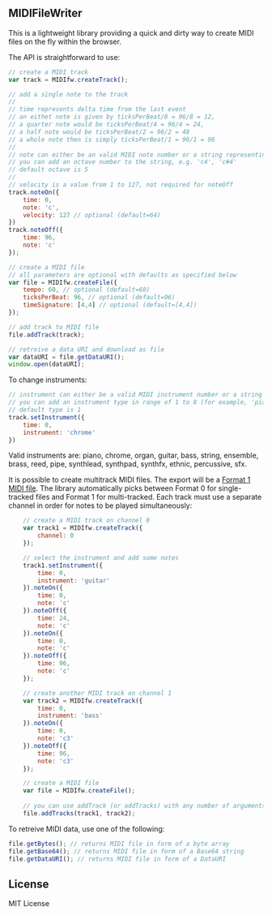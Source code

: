 ## MIDIFileWriter

This is a lightweight library providing a quick and dirty way to create MIDI files on the fly within the browser.

The API is straightforward to use:

```javascript
// create a MIDI track
var track = MIDIfw.createTrack();

// add a single note to the track
//
// time represents delta time from the last event
// an eithet note is given by ticksPerBeat/8 = 96/8 = 12,
// a quarter note would be ticksPerBeat/4 = 96/4 = 24,
// a half note would be ticksPerBeat/2 = 96/2 = 48
// a whole note then is simply ticksPerBeat/1 = 96/1 = 96
//
// note can either be an valid MIDI note number or a string representing the note
// you can add an octave number to the string, e.g. 'c4', 'c#4'
// default octave is 5
//
// velocity is a value from 1 to 127, not required for noteOff
track.noteOn({
	time: 0,
	note: 'c',
	velocity: 127 // optional (default=64)
})
track.noteOff({
	time: 96,
	note: 'c'
});

// create a MIDI file
// all parameters are optional with defaults as specified below
var file = MIDIfw.createFile({
	tempo: 60, // optional (default=60)
	ticksPerBeat: 96, // optional (default=96)
	timeSignature: [4,4] // optional (default=[4,4])
});

// add track to MIDI file
file.addTrack(track);

// retreive a data URI and download as file
var dataURI = file.getDataURI();
window.open(dataURI);
```

To change instruments:

```javascript
// instrument can either be a valid MIDI instrument number or a string representing the instrument
// you can add an instrument type in range of 1 to 8 (for example, 'piano2' or 'guitar7')
// default type is 1
track.setInstrument({
	time: 0,
	instrument: 'chrome'
})
```

Valid instruments are: piano, chrome, organ, guitar, bass, string, ensemble, brass, reed, pipe, synthlead, synthpad, synthfx, ethnic, percussive, sfx.

It is possible to create multitrack MIDI files. The export will be a [Format 1 MIDI file](http://www.music.mcgill.ca/~ich/classes/mumt306/StandardMIDIfileformat.html#BM2_2). The library automatically picks between Format 0 for single-tracked files and Format 1 for multi-tracked. Each track must use a separate channel in order for notes to be played simultaneously:

```javascript
	// create a MIDI track on channel 0
	var track1 = MIDIfw.createTrack({
		channel: 0
	});

	// select the instrument and add some notes
	track1.setInstrument({
		time: 0,
		instrument: 'guitar'
	}).noteOn({
		time: 0,
		note: 'c'
	}).noteOff({
		time: 24,
		note: 'c'
	}).noteOn({
		time: 0,
		note: 'c'
	}).noteOff({
		time: 96,
		note: 'c'
	});

	// create another MIDI track on channel 1
	var track2 = MIDIfw.createTrack({
		time: 0,
		instrument: 'bass'
	}).noteOn({
		time: 0,
		note: 'c3'
	}).noteOff({
		time: 96,
		note: 'c3'
	});

	// create a MIDI file
	var file = MIDIfw.createFile();
	
	// you can use addTrack (or addTracks) with any number of arguments to add multiple tracks
	file.addTracks(track1, track2);
```

To retreive MIDI data, use one of the following:

```javascript
file.getBytes(); // returns MIDI file in form of a byte array
file.getBase64(); // returns MIDI file in form of a Base64 string
file.getDataURI(); // returns MIDI file in form of a DataURI
```

## License

MIT License